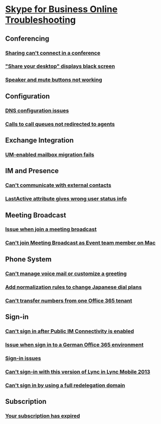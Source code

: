 # [Skype for Business Online Troubleshooting](../skypeforbusiness-online.md)
 
## Conferencing
### [Sharing can't connect in a conference](../online-conferencing/sharing-cannot-connect.md)
### ["Share your desktop" displays black screen](../online-conferencing/sharing-display-black-screen.md)
### [Speaker and mute buttons not working](../online-conferencing/speaker-and-mute-buttons-not-working.md)

## Configuration
### [DNS configuration issues](../online-configuration/dns-configuration-issue.md)
### [Calls to call queues not redirected to agents](../online-configuration/call-queues-not-redirect-to-agents.md)

## Exchange Integration
### [UM-enabled mailbox migration fails](../online-exchange-integration/um-enabled-mailbox-migration-fails.md)

## IM and Presence
### [Can't communicate with external contacts](../online-im-presence/cannot-communicate-with-external-contacts.md)
### [LastActive attribute gives wrong user status info](../online-im-presence/lastactive-attribute-gives-wrong-user-status-info-.md)

## Meeting Broadcast
### [Issue when join a meeting broadcast ](../online-meeting-broadcast/issue-join-meeting-broadcast.md)
### [Can't join Meeting Broadcast as Event team member on Mac](../online-meeting-broadcast/cannot-join-broadcast-as-event-team-mac.md)

## Phone System
### [Can't manage voice mail or customize a greeting](../online-phone-system/cannot-manage-voice-mail-or-greeting.md)
### [Add normalization rules to change Japanese dial plans](../online-phone-system/add-normalization-rules-change-japanese-dial-plans.md)
### [Can't transfer numbers from one Office 365 tenant](../online-phone-system/cannot-transfer-numbers-from-office-365-tenant.md)

## Sign-in
### [Can't sign in after Public IM Connectivity is enabled](../online-sign-in/cannot-sign-in-pic-is-enabled.md)
### [Issue when sign in to a German Office 365 environment](../online-sign-in/issue-sign-in-german-environment.md)
### [Sign-in issues](../online-sign-in/sign-in-issues.md)
### [Can't sign-in with this version of Lync in Lync Mobile 2013](../online-sign-in/cannot-sign-in-lync-mobile-2013.md)
### [Can't sign in by using a full redelegation domain](../online-sign-in/cannot-sign-in-using-full-redelegation-domain.md)

## Subscription
### [Your subscription has expired](../online-subscription/your-subscription-has-expired.md)